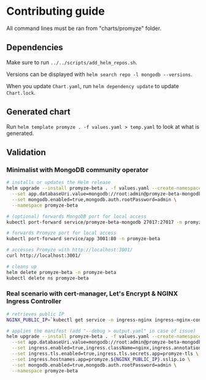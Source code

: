 # Contributing guide

All command lines must be ran from "charts/promyze" folder.

## Dependencies

Make sure to run `../../scripts/add_helm_repos.sh`.

Versions can be displayed with `helm search repo -l mongodb --versions`.

When you update `Chart.yaml`, run `helm dependency update` to update `Chart.lock`.

## Generated chart

Run `helm template promyze . -f values.yaml > temp.yaml` to look at what is generated.

## Validation

### Minimalist with MongoDB community operator

```bash
# installs or updates the Helm release
helm upgrade --install promyze-beta . -f values.yaml --create-namespace \
  --set app.databaseUri.value=mongodb://root:admin@promyze-beta-mongodb:27017/promyze?authSource=admin \
  --set mongodb.enabled=true,mongodb.auth.rootPassword=admin \
  --namespace promyze-beta

# (optional) forwards MongoDB port for local access
kubectl port-forward service/promyze-beta-mongodb 27017:27017 -n promyze-beta

# forwards Promyze port for local access
kubectl port-forward service/app 3001:80 -n promyze-beta

# accesses Promyze with http://localhost:3001/
curl http://localhost:3001/

# cleans up
helm delete promyze-beta -n promyze-beta
kubectl delete ns promyze-beta
```

### Real scenario with cert-manager, Let's Encrypt & NGINX Ingress Controller

```bash
# retrieves public IP
NGINX_PUBLIC_IP=`kubectl get service -n ingress-nginx ingress-nginx-controller --output jsonpath='{.status.loadBalancer.ingress[0].ip}'`

# applies the manifest (add "--debug > output.yaml" in case of issue)
helm upgrade --install promyze-beta . -f values.yaml --create-namespace \
  --set app.databaseUri.value=mongodb://root:admin@promyze-beta-mongodb:27017/promyze?authSource=admin \
  --set ingress.enabled=true,ingress.className=nginx,ingress.annotations.'cert-manager\.io/cluster-issuer'=letsencrypt-prod \
  --set ingress.tls.enabled=true,ingress.tls.secrets.app=promyze-tls \
  --set ingress.hostnames.app=promyze.${NGINX_PUBLIC_IP}.sslip.io \
  --set mongodb.enabled=true,mongodb.auth.rootPassword=admin \
  --namespace promyze-beta
```
